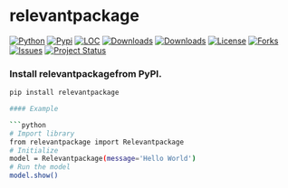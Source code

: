 # relevantpackage

[![Python](https://img.shields.io/pypi/pyversions/relevantpackage)](https://img.shields.io/pypi/pyversions/relevantpackage)
[![Pypi](https://img.shields.io/pypi/v/relevantpackage)](https://pypi.org/project/relevantpackage/)
[![LOC](https://sloc.xyz/github/erdogant/relevantpackage/?category=code)](https://github.com/erdogant/relevantpackage/)
[![Downloads](https://static.pepy.tech/personalized-badge/relevantpackage?period=month&units=international_system&left_color=grey&right_color=brightgreen&left_text=PyPI%20downloads/month)](https://pepy.tech/project/relevantpackage)
[![Downloads](https://static.pepy.tech/personalized-badge/relevantpackage?period=total&units=international_system&left_color=grey&right_color=brightgreen&left_text=Downloads)](https://pepy.tech/project/relevantpackage)
[![License](https://img.shields.io/badge/license-MIT-green.svg)](https://github.com/erdogant/relevantpackage/blob/master/LICENSE)
[![Forks](https://img.shields.io/github/forks/erdogant/relevantpackage.svg)](https://github.com/erdogant/relevantpackage/network)
[![Issues](https://img.shields.io/github/issues/erdogant/relevantpackage.svg)](https://github.com/erdogant/relevantpackage/issues)
[![Project Status](http://www.repostatus.org/badges/latest/active.svg)](http://www.repostatus.org/#active)

### Install relevantpackagefrom PyPI.

```bash
pip install relevantpackage

#### Example

```python
# Import library
from relevantpackage import Relevantpackage
# Initialize
model = Relevantpackage(message='Hello World')
# Run the model
model.show()
